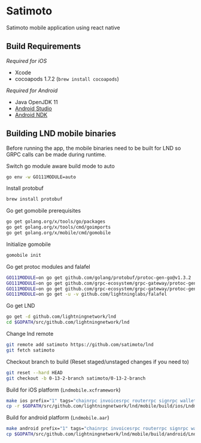# Satimoto
Satimoto mobile application using react native


## Build Requirements

_Required for iOS_
* Xcode
* cocoapods 1.7.2 (`brew install cocoapods`)

_Required for Android_
* Java OpenJDK 11 
* [Android Studio](https://developer.android.com/studio)
* [Android NDK](https://developer.android.com/ndk/guides)


## Building LND mobile binaries
Before running the app, the mobile binaries need to be built for LND so GRPC calls can be made during runtime.

Switch go module aware build mode to auto
```bash
go env -w GO111MODULE=auto
```
Install protobuf
```bash
brew install protobuf
```
Go get gomobile prerequisites 
```bash
go get golang.org/x/tools/go/packages
go get golang.org/x/tools/cmd/goimports
go get golang.org/x/mobile/cmd/gomobile
```
Initialize gomobile
```bash
gomobile init
```
Go get protoc modules and falafel
```bash
GO111MODULE=on go get github.com/golang/protobuf/protoc-gen-go@v1.3.2
GO111MODULE=on go get github.com/grpc-ecosystem/grpc-gateway/protoc-gen-grpc-gateway@v1.14.3
GO111MODULE=on go get github.com/grpc-ecosystem/grpc-gateway/protoc-gen-swagger@v1.14.3
GO111MODULE=on go get -u -v github.com/lightninglabs/falafel
```
Go get LND
```bash
go get -d github.com/lightningnetwork/lnd
cd $GOPATH/src/github.com/lightningnetwork/lnd
```
Change lnd remote
```bash
git remote add satimoto https://github.com/satimoto/lnd
git fetch satimoto
```
Checkout branch to build (Reset staged/unstaged changes if you need to)
```bash
git reset --hard HEAD
git checkout -b 0-13-2-branch satimoto/0-13-2-branch
```
Build for iOS platform (`Lndmobile.xcframework`)
```bash
make ios prefix="1" tags="chainrpc invoicesrpc routerrpc signrpc walletrpc"
cp -r $GOPATH/src/github.com/lightningnetwork/lnd/mobile/build/ios/Lndmobile.xcframework <path/to>/react-mobile/ios/LndMobile
```
Build for android platform (`Lndmobile.aar`)
```bash
make android prefix="1" tags="chainrpc invoicesrpc routerrpc signrpc walletrpc"
cp $GOPATH/src/github.com/lightningnetwork/lnd/mobile/build/android/Lndmobile.aar <path/to>/react-mobile/android/Lndmobile
```
